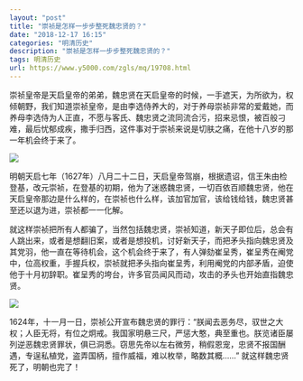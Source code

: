 ```yaml
---
layout: "post"
title: "崇祯是怎样一步步整死魏忠贤的？"
date: "2018-12-17 16:15"
categories: "明清历史"
description: "崇祯是怎样一步步整死魏忠贤的？"
tags: 明清历史
url: https://www.y5000.com/zgls/mq/19708.html
---
```






崇祯皇帝是天启皇帝的弟弟，魏忠贤在天启皇帝的时候，一手遮天，为所欲为，权倾朝野，我们知道崇祯皇帝，是由李选侍养大的，对于养母崇祯非常的爱戴她，而养母李选侍为人正直，不愿与客氏、魏忠贤之流同流合污，招来忌恨，被百般刁难，最后忧郁成疾，撒手归西，这件事对于崇祯来说是切肤之痛，在他十八岁的那一年机会终于来了。

![](https://img.y5000.com/uploads/allimg/170425/1455103448-0.jpg)

明朝天启七年（1627年）八月二十二日，天启皇帝驾崩，根据遗诏，信王朱由检登基，改元崇祯，在登基的初期，他为了迷惑魏忠贤，一切百依百顺魏忠贤，他在天启皇帝那边是什么样的，在崇祯也什么样，该加官加官，该给钱给钱，魏忠贤甚至还以退为进，崇祯都一一化解。

就这样崇祯把所有人都骗了，当然包括魏忠贤，崇祯知道，新天子即位后，总会有人跳出来，或者是想翻旧案，或者是想投机，讨好新天子，而把矛头指向魏忠贤及其党羽，他一直在等待机会，这个机会终于来了，有人弹劾崔呈秀，崔呈秀在阉党中，位高权重，手握兵权，崇祯就把矛头指向崔呈秀，利用阉党的内部矛盾，迫使他于十月初辞职。崔呈秀的垮台，许多官员闻风而动，攻击的矛头也开始直指魏忠贤。

![](https://img.y5000.com/uploads/allimg/170425/1455102424-1.jpg)

1624年，十一月一日，崇祯公开宣布魏忠贤的罪行：“朕闻去恶务尽，驭世之大权；人臣无将，有位之炯戒。我国家明悬三尺，严惩大憨，典至重也。朕览诸臣屡列逆恶魏忠贤罪状，俱已洞悉。窃思先帝以左右微劳，稍假恩宠，忠贤不报国酬遇，专逞私植党，盗弄国柄，擅作威福，难以枚举，略数其概……”
就这样魏忠贤死了，明朝也完了！
